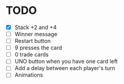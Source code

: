 # TODO

- [x] Stack +2 and +4
- [ ] Winner message
- [ ] Restart button
- [ ] 9 presses the card
- [ ] 0 trade cards
- [ ] UNO button when you have one card left
- [ ] Add a delay between each player's turn
- [ ] Animations
